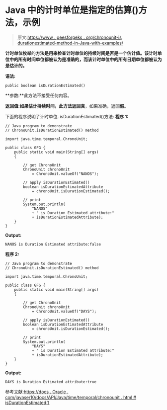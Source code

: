 # Java 中的计时单位是指定的估算()方法，示例

> 原文:[https://www . geesforgeks . org/chronounit-is durationestimated-method-in-Java-with-examples/](https://www.geeksforgeeks.org/chronounit-isdurationestimated-method-in-java-with-examples/)

**计时单位枚举**的**方法是用来检查计时单位的持续时间是否是一个估计值。该计时单位中的所有时间单位都被认为是准确的，而该计时单位中的所有日期单位都被认为是估计的。**

**语法:**

```
public boolean isDurationEstimated()

```

**参数:**此方法不接受任何内容。

**返回值:**如果估计持续时间，此方法返回**真**，如果准确，返回**假**。

下面的程序说明了计时单位. isDurationEstimated()方法:
**程序 1:**

```
// Java program to demonstrate
// ChronoUnit.isDurationEstimated() method

import java.time.temporal.ChronoUnit;

public class GFG {
    public static void main(String[] args)
    {

        // get ChronoUnit
        ChronoUnit chronoUnit
            = ChronoUnit.valueOf("NANOS");

        // apply isDurationEstimated()
        boolean isDurationEstimatedAttribute
            = chronoUnit.isDurationEstimated();

        // print
        System.out.println(
            "NANOS"
            + " is Duration Estimated attribute:"
            + isDurationEstimatedAttribute);
    }
}
```

**Output:**

```
NANOS is Duration Estimated attribute:false

```

**程序 2:**

```
// Java program to demonstrate
// ChronoUnit.isDurationEstimated() method

import java.time.temporal.ChronoUnit;

public class GFG {
    public static void main(String[] args)
    {

        // get ChronoUnit
        ChronoUnit chronoUnit
            = ChronoUnit.valueOf("DAYS");

        // apply isDurationEstimated()
        boolean isDurationEstimatedAttribute
            = chronoUnit.isDurationEstimated();

        // print
        System.out.println(
            "DAYS"
            + " is Duration Estimated attribute:"
            + isDurationEstimatedAttribute);
    }
}
```

**Output:**

```
DAYS is Duration Estimated attribute:true

```

参考文献:[https://docs . Oracle . com/javase/10/docs/API/Java/time/temporal/chronounit . html # isDurationEstimated()](https://docs.oracle.com/javase/10/docs/api/java/time/temporal/ChronoUnit.html#isDurationEstimated())